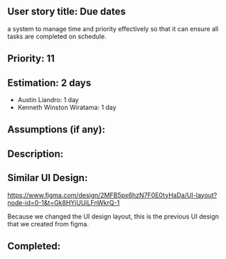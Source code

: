 ## User story title: Due dates
a system to manage time and priority effectively so that it can ensure all tasks are completed on schedule. 
## Priority: 11
## Estimation: 2 days
- Austin Liandro: 1 day
- Kenneth Winston Wiratama: 1 day
## Assumptions (if any):

## Description:

## Similar UI Design:
https://www.figma.com/design/2MFB5px6hzN7F0E0tyHaDa/UI-layout?node-id=0-1&t=Gk8HYjUUiLFnWkrQ-1

Because we changed the UI design layout, this is the previous UI design that we created from figma.
## Completed:
